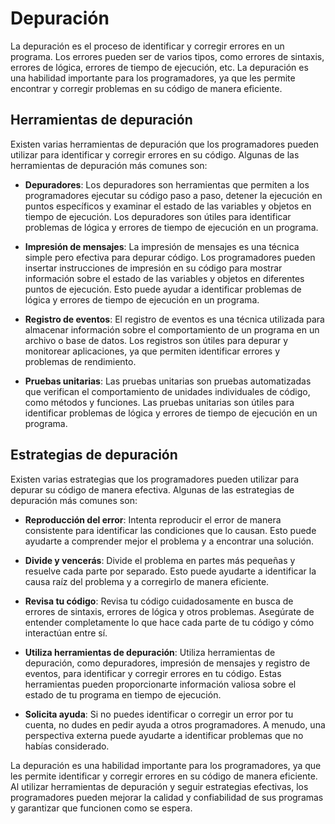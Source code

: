 # Depuración

La depuración es el proceso de identificar y corregir errores en un programa. Los errores pueden ser de varios tipos, como errores de sintaxis, errores de lógica, errores de tiempo de ejecución, etc. La depuración es una habilidad importante para los programadores, ya que les permite encontrar y corregir problemas en su código de manera eficiente.

## Herramientas de depuración

Existen varias herramientas de depuración que los programadores pueden utilizar para identificar y corregir errores en su código. Algunas de las herramientas de depuración más comunes son:

- **Depuradores**: Los depuradores son herramientas que permiten a los programadores ejecutar su código paso a paso, detener la ejecución en puntos específicos y examinar el estado de las variables y objetos en tiempo de ejecución. Los depuradores son útiles para identificar problemas de lógica y errores de tiempo de ejecución en un programa.

- **Impresión de mensajes**: La impresión de mensajes es una técnica simple pero efectiva para depurar código. Los programadores pueden insertar instrucciones de impresión en su código para mostrar información sobre el estado de las variables y objetos en diferentes puntos de ejecución. Esto puede ayudar a identificar problemas de lógica y errores de tiempo de ejecución en un programa.

- **Registro de eventos**: El registro de eventos es una técnica utilizada para almacenar información sobre el comportamiento de un programa en un archivo o base de datos. Los registros son útiles para depurar y monitorear aplicaciones, ya que permiten identificar errores y problemas de rendimiento.

- **Pruebas unitarias**: Las pruebas unitarias son pruebas automatizadas que verifican el comportamiento de unidades individuales de código, como métodos y funciones. Las pruebas unitarias son útiles para identificar problemas de lógica y errores de tiempo de ejecución en un programa.

## Estrategias de depuración

Existen varias estrategias que los programadores pueden utilizar para depurar su código de manera efectiva. Algunas de las estrategias de depuración más comunes son:

- **Reproducción del error**: Intenta reproducir el error de manera consistente para identificar las condiciones que lo causan. Esto puede ayudarte a comprender mejor el problema y a encontrar una solución.

- **Divide y vencerás**: Divide el problema en partes más pequeñas y resuelve cada parte por separado. Esto puede ayudarte a identificar la causa raíz del problema y a corregirlo de manera eficiente.

- **Revisa tu código**: Revisa tu código cuidadosamente en busca de errores de sintaxis, errores de lógica y otros problemas. Asegúrate de entender completamente lo que hace cada parte de tu código y cómo interactúan entre sí.

- **Utiliza herramientas de depuración**: Utiliza herramientas de depuración, como depuradores, impresión de mensajes y registro de eventos, para identificar y corregir errores en tu código. Estas herramientas pueden proporcionarte información valiosa sobre el estado de tu programa en tiempo de ejecución.

- **Solicita ayuda**: Si no puedes identificar o corregir un error por tu cuenta, no dudes en pedir ayuda a otros programadores. A menudo, una perspectiva externa puede ayudarte a identificar problemas que no habías considerado.

La depuración es una habilidad importante para los programadores, ya que les permite identificar y corregir errores en su código de manera eficiente. Al utilizar herramientas de depuración y seguir estrategias efectivas, los programadores pueden mejorar la calidad y confiabilidad de sus programas y garantizar que funcionen como se espera.